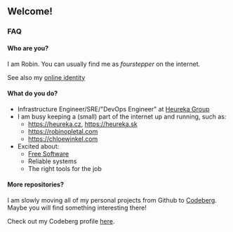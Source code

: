 ## Welcome!

### FAQ

#### Who are you?

I am Robin. You can usually find me as _fourstepper_ on the internet.

See also my [online identity](https://keyoxide.org/me%40robinopletal.com)

#### What do you do?

- Infrastructure Engineer/SRE/"DevOps Engineer" at [Heureka Group](https://heureka.group/cz-en/)
- I am busy keeping a (small) part of the internet up and running, such as:
  - https://heureka.cz, https://heureka.sk
  - https://robinopletal.com
  - https://chloewinkel.com
- Excited about:
  - [Free Software](https://writefreesoftware.org/learn)
  - Reliable systems
  - The right tools for the job

#### More repositories?

I am slowly moving all of my personal projects from Github to [Codeberg](https://codeberg.org/). Maybe you will find something interesting there!

Check out my Codeberg profile [here](https://codeberg.org/fourstepper).
